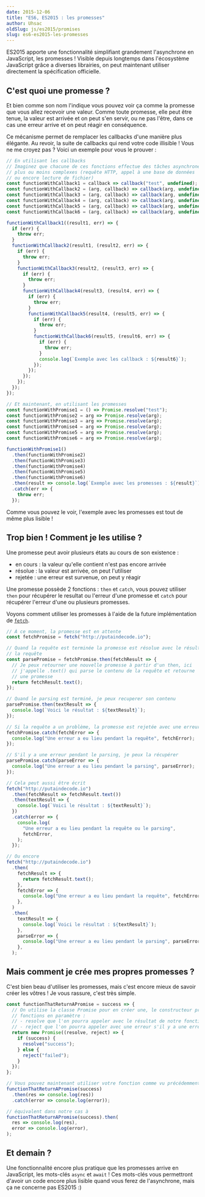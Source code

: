 ```yaml
---
date: 2015-12-06
title: "ES6, ES2015 : les promesses"
author: Uhsac
oldSlug: js/es2015/promises
slug: es6-es2015-les-promesses
---
```


ES2015 apporte une fonctionnalité simplifiant grandement l'asynchrone en
JavaScript, les promesses ! Visible depuis longtemps dans l'écosystème
JavaScript grâce a diverses librairies, on peut maintenant utiliser directement
la spécification officielle.

## C'est quoi une promesse ?

Et bien comme son nom l'indique vous pouvez voir ça comme la promesse que vous
allez recevoir une valeur. Comme toute promesse, elle peut être tenue, la valeur
est arrivée et on peut s'en servir, ou ne pas l'être, dans ce cas une erreur
arrive et on peut réagir en conséquence.

Ce mécanisme permet de remplacer les callbacks d'une manière plus élégante. Au
revoir, la suite de callbacks qui rend votre code illisible ! Vous ne me croyez
pas ? Voici un exemple pour vous le prouver :

```js
// En utilisant les callbacks
// Imaginez que chacune de ces fonctions effectue des tâches asynchrones
// plus ou moins complexes (requête HTTP, appel à une base de données
// ou encore lecture de fichier)
const functionWithCallback1 = callback => callback("test", undefined);
const functionWithCallback2 = (arg, callback) => callback(arg, undefined);
const functionWithCallback3 = (arg, callback) => callback(arg, undefined);
const functionWithCallback4 = (arg, callback) => callback(arg, undefined);
const functionWithCallback5 = (arg, callback) => callback(arg, undefined);
const functionWithCallback6 = (arg, callback) => callback(arg, undefined);

functionWithCallback1((result1, err) => {
  if (err) {
    throw err;
  }
  functionWithCallback2(result1, (result2, err) => {
    if (err) {
      throw err;
    }
    functionWithCallback3(result2, (result3, err) => {
      if (err) {
        throw err;
      }
      functionWithCallback4(result3, (result4, err) => {
        if (err) {
          throw err;
        }
        functionWithCallback5(result4, (result5, err) => {
          if (err) {
            throw err;
          }
          functionWithCallback6(result5, (result6, err) => {
            if (err) {
              throw err;
            }
            console.log(`Exemple avec les callback : ${result6}`);
          });
        });
      });
    });
  });
});

// Et maintenant, en utilisant les promesses
const functionWithPromise1 = () => Promise.resolve("test");
const functionWithPromise2 = arg => Promise.resolve(arg);
const functionWithPromise3 = arg => Promise.resolve(arg);
const functionWithPromise4 = arg => Promise.resolve(arg);
const functionWithPromise5 = arg => Promise.resolve(arg);
const functionWithPromise6 = arg => Promise.resolve(arg);

functionWithPromise1()
  .then(functionWithPromise2)
  .then(functionWithPromise3)
  .then(functionWithPromise4)
  .then(functionWithPromise5)
  .then(functionWithPromise6)
  .then(result => console.log(`Exemple avec les promesses : ${result}`))
  .catch(err => {
    throw err;
  });
```

Comme vous pouvez le voir, l'exemple avec les promesses est tout de même plus
lisible !

## Trop bien ! Comment je les utilise ?

Une promesse peut avoir plusieurs états au cours de son existence :

- en cours : la valeur qu'elle contient n'est pas encore arrivée
- résolue : la valeur est arrivée, on peut l'utiliser
- rejetée : une erreur est survenue, on peut y réagir

Une promesse possède 2 fonctions : `then` et `catch`, vous pouvez utiliser
`then` pour récupérer le resultat ou l'erreur d'une promesse et `catch` pour
récupérer l'erreur d'une ou plusieurs promesses.

Voyons comment utiliser les promesses à l'aide de la future implémentation de
[`fetch`](https://fetch.spec.whatwg.org).

```js
// À ce moment, la promesse est en attente
const fetchPromise = fetch("http://putaindecode.io");

// Quand la requête est terminée la promesse est résolue avec le résultat de
// la requête
const parsePromise = fetchPromise.then(fetchResult => {
  // Je peux retourner une nouvelle promesse à partir d'un then, ici
  // j'appelle .text() qui parse le contenu de la requête et retourne
  // une promesse
  return fetchResult.text();
});

// Quand le parsing est terminé, je peux recuperer son contenu
parsePromise.then(textResult => {
  console.log(`Voici le résultat : ${textResult}`);
});

// Si la requête a un problème, la promesse est rejetée avec une erreur
fetchPromise.catch(fetchError => {
  console.log("Une erreur a eu lieu pendant la requête", fetchError);
});

// S'il y a une erreur pendant le parsing, je peux la récupérer
parsePromise.catch(parseError => {
  console.log("Une erreur a eu lieu pendant le parsing", parseError);
});

// Cela peut aussi être écrit
fetch("http://putaindecode.io")
  .then(fetchResult => fetchResult.text())
  .then(textResult => {
    console.log(`Voici le résultat : ${textResult}`);
  })
  .catch(error => {
    console.log(
      "Une erreur a eu lieu pendant la requête ou le parsing",
      fetchError,
    );
  });

// Ou encore
fetch("http://putaindecode.io")
  .then(
    fetchResult => {
      return fetchResult.text();
    },
    fetchError => {
      console.log("Une erreur a eu lieu pendant la requête", fetchError);
    },
  )
  .then(
    textResult => {
      console.log(`Voici le résultat : ${textResult}`);
    },
    parseError => {
      console.log("Une erreur a eu lieu pendant le parsing", parseError);
    },
  );
```

## Mais comment je crée mes propres promesses ?

C'est bien beau d'utiliser les promesses, mais c'est encore mieux de savoir
créer les vôtres ! Je vous rassure, c'est très simple.

```js
const functionThatReturnAPromise = success => {
  // On utilise la classe Promise pour en créer une, le constructeur prend 2
  // fonctions en paramètre :
  // - resolve que l'on pourra appeler avec le résultat de notre fonction
  // - reject que l'on pourra appeler avec une erreur s'il y a une erreur
  return new Promise((resolve, reject) => {
    if (success) {
      resolve("success");
    } else {
      reject("failed");
    }
  });
};

// Vous pouvez maintenant utiliser votre fonction comme vu précédemment
functionThatReturnAPromise(success)
  .then(res => console.log(res))
  .catch(error => console.log(error));

// équivalent dans notre cas à
functionThatReturnAPromise(success).then(
  res => console.log(res),
  error => console.log(error),
);
```

## Et demain ?

Une fonctionnalité encore plus pratique que les promesses arrive en JavaScript,
les mots-clés `async` et `await` ! Ces mots-clés vous permettront d'avoir un
code encore plus lisible quand vous ferez de l'asynchrone, mais ça ne concerne
pas ES2015 :)
